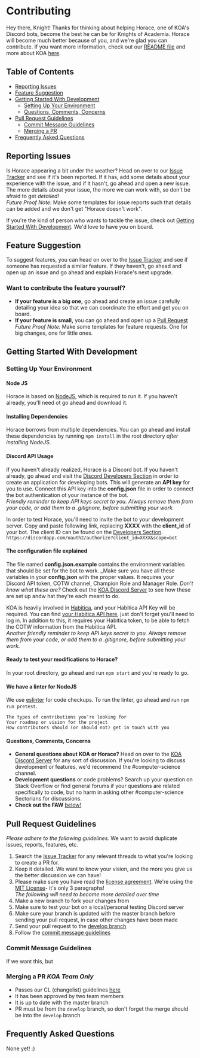 # Contributing

Hey there, Knight! Thanks for thinking about helping Horace, one of KOA's Discord bots, become the best he can be for Knights of Academia. Horace will become much better because of you, and we're glad you can contribute. If you want more information, check out our [README file](README.md) and more about KOA [here](https://knightsofacademia.org/start-here/about-knights-of-academia/).

## Table of Contents
- [Reporting Issues](#report)
- [Feature Suggestion](#feats)
- [Getting Started With Development](#development)
  - [Setting Up Your Environment](#setup)
  - [Questions, Comments, Concerns](#questions)
- [Pull Request Guidelines](#pullreqguide)
  - [Commit Message Guidelines](#cmtmsg)
  - [Merging a PR](#mergepr)
- [Frequently Asked Questions](#faq)

## Reporting Issues<a name = "report"></a>

Is Horace appearing a bit under the weather? Head on over to our [Issue Tracker](https://github.com/Knights-Of-Academia/horace/issues) and see if it's been reported. If it has, add some details about your experience with the issue, and if it hasn't, go ahead and open a new issue. The more details about your issue, the more we can work with, so don't be afraid to get _detailed!_ 
<br>_Future Proof Note:_ Make some templates for issue reports such that details can be added and we don't get "Horace doesn't work".

If you're the kind of person who wants to tackle the issue, check out [Getting Started With Development](#development). We'd love to have you on board.

## Feature Suggestion<a name = "feats"></a>

To suggest features, you can head on over to the [Issue Tracker](https://github.com/Knights-Of-Academia/horace/issues) and see if someone has requested a similar feature. If they haven't, go ahead and open up an issue and go ahead and explain Horace's next upgrade.

### Want to contribute the feature yourself?

- **If your feature is a big one,** go ahead and create an issue carefully detailing your idea so that we can coordinate the effort and get you on board.
- **If your feature is small,** you can go ahead and open up a [Pull Request](https://github.com/Knights-Of-Academia/horace/pulls)
<br>_Future Proof Note:_ Make some templates for feature requests. One for big changes, one for little ones.


## Getting Started With Development<a name = "development"></a>

### Setting Up Your Environment<a name = "setup"></a>

#### Node JS

Horace is based on [NodeJS](https://nodejs.org/en/), which is required to run it. If you haven't already, you'll need ot go ahead and download it.

#### Installing Dependencies

Horace borrows from multiple dependencies. You can go ahead and install these dependencies by running `npm install` in the root directory _after installing NodeJS_.

#### Discord API Usage

If you haven't already realized, Horace is a Discord bot. If you haven't already, go ahead and visit the [Discord Developers Section](https://discordapp.com/developers) in order to create an application for developing bots. This will generate an **API key** for you to use. Connect this API key into the **config.json** file in order to connect the bot authentication ot your instance of the bot.
<br>_Friendly reminder to keep API keys secret to you. Always remove them from your code, or add them to a .gitignore, before submitting your work._

In order to test Horace, you'll need to invite the bot to your development server. Copy and paste following link, replacing **XXXX** with the **client_id** of your bot. The client ID can be found on the [Developers Section](https://discordapp.com/developers). `https://discordapp.com/oauth2/authorize?client_id=XXXX&scope=bot`

#### The configuration file explained

The file named **config.json.example** contains the environment variables that should be set for the bot to work. _Make sure you have all these variables in your **config.json** with the proper values.
It requires your Discord API token, COTW channel, Champion Role and Manager Role. _Don't know what these are?_ Check out the [KOA Discord Server](https://discordapp.com/invite/EYX7XGG) to see how these are set up andw hat they're each meant to do.

KOA is heavily involved in [Habitica](http://www.habitica.com/), and your Habitica API Key will be required. You can find [your Habitica API here](https://habitica.com/user/settings/api), just don't forget you'll need to log in.
In addition to this, it requires your Habitica token, to be able to fetch the COTW information from the Habitica API.
<br>_Another friendly reminder to keep API keys secret to you. Always remove them from your code, or add them to a .gitignore, before submitting your work._

#### Ready to test your modifications to Horace?

In your root directory, go ahead and run ```npm start``` and you're ready to go.

#### We have a linter for NodeJS

We use [eslinter](https://eslint.org/) for code checkups. To run the linter, go ahead and run ```npm run pretest```.

    The types of contributions you’re looking for
    Your roadmap or vision for the project
    How contributors should (or should not) get in touch with you

#### Questions, Comments, Concerns <a name = "questions"></a>

- **General questions about KOA or Horace?** Head on over to the [KOA Discord Server](https://discordapp.com/invite/EYX7XGG) for any sort of discussion. If you're looking to discuss development or features, we'd recommend the #computer-science channel.
- **Development questions** or code problems? Search up your question on Stack Overflow or find general forums if your questions are related specifically to code, but no harm in asking other #computer-science Sectorians for discussions.
- **Check out the FAW** [below!](#faq)

## Pull Request Guidelines <a name = "pullreqguide"></a>

_Please adhere to the following guidelines._ We want to avoid duplicate issues, reports, features, etc. 

1. Search the [Issue Tracker](https://github.com/Knights-Of-Academia/horace/issues) for any relevant threads to what you're looking to create a PR for.
2. Keep it detailed. We want to know your vision, and the more you give us the better discussion we can have!
3. Please make sure you have read the [license agreement](LICENSE.md). We're using the [MIT License](https://opensource.org/licenses/MIT)- it's only 3 paragraphs!  
_The following will need to become more detailed over time_
4. Make a new branch to fork your changes from
5. Make sure to test your bot on a local/personal testing Discord server
6. Make sure your branch is updated with the master branch before sending your pull request, in case other changes have been made
7. Send your pull request to the [develop branch](https://github.com/Knights-Of-Academia/horace/tree/develop)
8. Follow the [commit message guidelines](#cmtmsg)

### Commit Message Guidelines <a name = "cmtmsg"></a>
If we want this, but 

### Merging a PR <a name = "mergepr"></a> _KOA Team Only_
- Passes our CL (changelist) guidelines [here](TBW)
- It has been approved by two team members
- It is up to date with the master branch
- PR must be from the `develop` branch, so don't forget the merge should be into the `develop` branch

## Frequently Asked Questions <a name = "faq"></a>
None yet! :)

